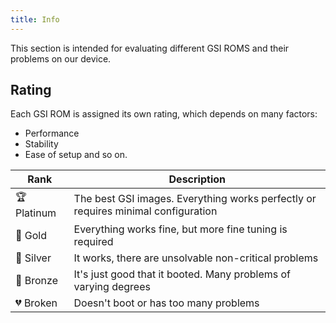 ```yaml
---
title: Info
---
```


This section is intended for evaluating different GSI ROMS and their problems on our device.

## Rating
Each GSI ROM is assigned its own rating, which depends on many factors:
- Performance 
- Stability
- Ease of setup and so on.

| Rank        | Description                                                                      |
|-------------|----------------------------------------------------------------------------------|
| 🏆 Platinum | The best GSI images. Everything works perfectly or requires minimal configuration |
| 🥇 Gold     | Everything works fine, but more fine tuning is required                          |
| 🥈 Silver   | It works, there are unsolvable non-critical problems                             |
| 🥉 Bronze   | It's just good that it booted. Many problems of varying degrees                                                                                 |
| 💔 Broken   | Doesn't boot or has too many problems                                                                                                                                                |
